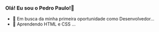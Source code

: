 ### Olá! Eu sou o Pedro Paulo!👋



- 🔭 Em busca da minha primeira oportunidade como Desenvolvedor...
- 🌱 Aprendendo HTML e CSS ...
